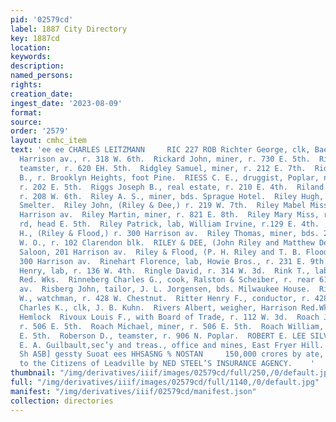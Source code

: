 ```yaml
---
pid: '02579cd'
label: 1887 City Directory
key: 1887cd
location: 
keywords: 
description: 
named_persons: 
rights: 
creation_date: 
ingest_date: '2023-08-09'
format: 
source: 
order: '2579'
layout: cmhc_item
text: 'ee ee CHARLES LEITZMANN     RIC 227 ROB Richter George, clk, Baer Bros., 503
  Harrison av., r. 318 W. 6th.  Rickard John, miner, r. 730 E. 5th.  Riddle John,
  teamster, r. 620 EH. 5th.  Ridgley Samuel, miner, r. 212 E. 7th.  Ridgley Warren
  B., r. Brooklyn Heights, foot Pine.  RIESS C. E., druggist, Poplar, ne. cor. 5th,
  r. 202 E. 5th.  Riggs Joseph B., real estate, r. 210 E. 4th.  Riland James, editor,
  r. 208 W. 6th.  Riley A. S., miner, bds. Sprague Hotel.  Riley Hugh, lab, American
  Smelter.  Riley John, (Riley & Dee,) r. 219 W. 7th.  Riley Mabel Miss, actor, 116
  Harrison av.  Riley Martin, miner, r. 821 E. 8th.  Riley Mary Miss, r. Strayhorse
  rd, head E. 5th.  Riley Patrick, lab, William Irvine, r.129 E. 4th.  Riley Patrick
  H., (Riley & Flood,) r. 300 Harrison av.  Riley Thomas, miner, bds. 231 EH. 7th.  Riley
  W. O., r. 102 Clarendon blk.  RILEY & DEE, (John Riley and Matthew Dee, ,) Bank
  Saloon, 201 Harrison av.  Riley & Flood, (P. H. Riley and T. B. Flood,) saloon,
  300 Harrison av.  Rinehart Florence, lab, Howie Bros., r. 231 E. 9th.  Rinehart
  Henry, lab, r. 136 W. 4th.  Ringle David, r. 314 W. 3d.  Rink T., lab, Harrison
  Red. Wks.  Rinneberg Charles G., cook, Ralston & Scheiber, r. rear 612 Harrison
  av.  Risberg John, tailor, J. L. Jorgensen, bds. Milwaukee House.  Ritter George
  W., watchman, r. 428 W. Chestnut.  Ritter Henry F., conductor, r. 428 W. Chestnut.  Ritzman
  Charles K., clk, J. B. Kuhn.  Rivers Albert, weigher, Harrison Red.Wks, r. 142S.
  Hemlock  Rivoux Louis F., with Board of Trade, r. 112 W. 3d.  Roach James, miner,
  r. 506 E. 5th.  Roach Michael, miner, r. 506 E. 5th.  Roach William, miner, r. 702
  E. 5th.  Roberson D., teamster, r. 906 N. Poplar.  ROBERT E. LEE SILVER MINING CO.,
  E. A. Guilbault,sec’y and treas., office and mines, East Fryer Hill.  SJa)SAD PUG
  Sh ASB] gessty Suoat ees HHSASNG % NOSTAN     150,000 crores by ate, spd death pal
  to the Citizens of Leadville by NED STEEL’S INSURANCE AGENCY.    '
thumbnail: "/img/derivatives/iiif/images/02579cd/full/250,/0/default.jpg"
full: "/img/derivatives/iiif/images/02579cd/full/1140,/0/default.jpg"
manifest: "/img/derivatives/iiif/02579cd/manifest.json"
collection: directories
---
```

